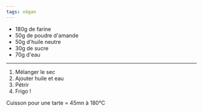 ```yaml
---
tags: végan
---
```


- 180g de farine
- 50g de poudre d'amande
- 50g d'huile neutre
- 30g de sucre
- 70g d'eau

---

1. Mélanger le sec
2. Ajouter huile et eau
3. Pétrir
4. Frigo !

Cuisson pour une tarte = 45mn à 180°C
